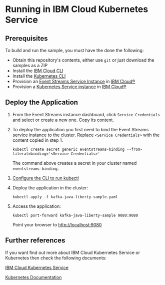 # Running in IBM Cloud Kubernetes Service

## Prerequisites
To build and run the sample, you must have the done the following:

* Obtain this repository's contents, either use `git` or just download the samples as a ZIP
* Install the [IBM Cloud CLI](https://console.bluemix.net/docs/cli/reference/bluemix_cli/download_cli.html)
* Install the [Kubernetes CLI](https://kubernetes.io/docs/tasks/tools/install-kubectl/)
* Provision an [Event Streams Service Instance](https://console.ng.bluemix.net/catalog/services/message-hub/) in [IBM Cloud®](https://console.ng.bluemix.net/)
* Provision a [Kubernetes Service instance](https://console.bluemix.net/containers-kubernetes/catalog/cluster) in [IBM Cloud®](https://console.ng.bluemix.net/)


## Deploy the Application

1. From the Event Streams instance dashboard, click `Service Credentials` and select or create a new one. Copy its            content. 

2. To deploy the application you first need to bind the Event Streams service instance to the cluster. Replace                 `<Service Credentials>` with the content copied in step 1.
    ```shell
    kubectl create secret generic eventstreams-binding --from-literal=binding='<Service Credentials>'
    ```
    The command above creates a secret in your cluster named  `eventstreams-binding`. 

3. [Configure the CLI to run kubectl](https://console.bluemix.net/docs/containers/cs_cli_install.html#cs_cli_configure)

4. Deploy the application in the cluster:
    ```shell
    kubectl apply -f kafka-java-liberty-sample.yaml
    ```
5. Access the application:
    ```shell
    kubectl port-forward kafka-java-liberty-sample 9080:9080
    ```
    Point your browser to [http://localhost:9080](http://localhost:9080)

## Further references

If you want find out more about IBM Cloud Kubernetes Service or Kubernetes then check the following documents:

[IBM Cloud Kubernetes Service](https://www.ibm.com/cloud/container-service)

[Kubernetes Documentation](https://kubernetes.io/docs/home/)


